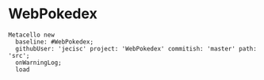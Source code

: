 # WebPokedex

```Smalltalk
Metacello new 
  baseline: #WebPokedex;
  githubUser: 'jecisc' project: 'WebPokedex' commitish: 'master' path: 'src';
  onWarningLog;
  load
```
